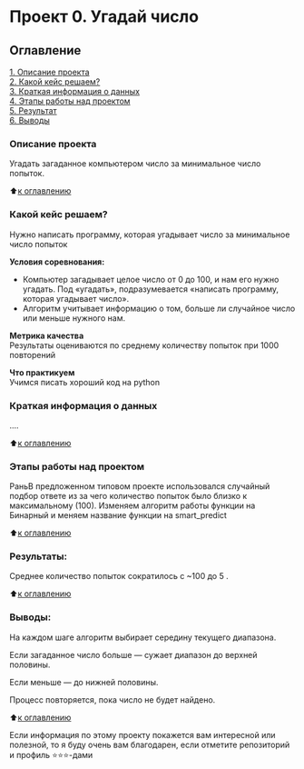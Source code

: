 # Проект 0. Угадай число

## Оглавление  
[1. Описание проекта](.README.md#Описание-проекта)  
[2. Какой кейс решаем?](.README.md#Какой-кейс-решаем)  
[3. Краткая информация о данных](.README.md#Краткая-информация-о-данных)  
[4. Этапы работы над проектом](.README.md#Этапы-работы-над-проектом)  
[5. Результат](.README.md#Результат)    
[6. Выводы](.README.md#Выводы) 

### Описание проекта    
Угадать загаданное компьютером число за минимальное число попыток.

:arrow_up:[к оглавлению](_)


### Какой кейс решаем?    
Нужно написать программу, которая угадывает число за минимальное число попыток

**Условия соревнования:**  
- Компьютер загадывает целое число от 0 до 100, и нам его нужно угадать. Под «угадать», подразумевается «написать программу, которая угадывает число».
- Алгоритм учитывает информацию о том, больше ли случайное число или меньше нужного нам.

**Метрика качества**     
Результаты оцениваются по среднему количеству попыток при 1000 повторений

**Что практикуем**     
Учимся писать хороший код на python


### Краткая информация о данных
....
  
:arrow_up:[к оглавлению](.README.md#Оглавление)


### Этапы работы над проектом  
РаньВ предложенном типовом проекте использовался случайный подбор ответе из за чего количество попыток было близко к максимальному (100).
Изменяем алгоритм работы функции на Бинарный и меняем название функции на 
smart_predict
   
:arrow_up:[к оглавлению](.README.md#Оглавление)


### Результаты:  
Среднее количество попыток сократилось с ~100 до 5 .

:arrow_up:[к оглавлению](.README.md#Оглавление)


### Выводы:  
На каждом шаге алгоритм выбирает середину текущего диапазона.

Если загаданное число больше — сужает диапазон до верхней половины.

Если меньше — до нижней половины.

Процесс повторяется, пока число не будет найдено.

:arrow_up:[к оглавлению](.README.md#Оглавление)


Если информация по этому проекту покажется вам интересной или полезной, то я буду очень вам благодарен, если отметите репозиторий и профиль ⭐️⭐️⭐️-дами